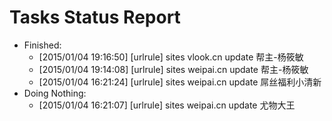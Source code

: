 Tasks Status Report
============

* Finished:
    * [2015/01/04 19:16:50] [urlrule] sites vlook.cn update 帮主-杨筱敏
    * [2015/01/04 19:14:08] [urlrule] sites weipai.cn update 帮主-杨筱敏
    * [2015/01/04 16:21:24] [urlrule] sites weipai.cn update 屌丝福利小清新
* Doing Nothing:
    * [2015/01/04 16:21:07] [urlrule] sites weipai.cn update 尤物大王

